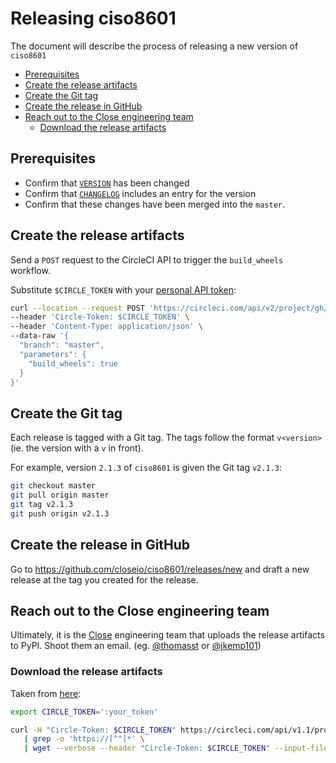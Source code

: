 # Releasing ciso8601 <!-- omit in toc -->

The document will describe the process of releasing a new version of `ciso8601`

<!-- Generated with "Markdown All in One" extension for Visual Studio Code -->
- [Prerequisites](#prerequisites)
- [Create the release artifacts](#create-the-release-artifacts)
- [Create the Git tag](#create-the-git-tag)
- [Create the release in GitHub](#create-the-release-in-github)
- [Reach out to the Close engineering team](#reach-out-to-the-close-engineering-team)
  - [Download the release artifacts](#download-the-release-artifacts)

## Prerequisites

* Confirm that [`VERSION`](setup.py) has been changed
* Confirm that [`CHANGELOG`](CHANGELOG.md) includes an entry for the version
* Confirm that these changes have been merged into the `master`.

## Create the release artifacts

Send a `POST` request to the CircleCI API to trigger the `build_wheels` workflow.

Substitute `$CIRCLE_TOKEN` with your [personal API token](https://app.circleci.com/settings/user/tokens):

```bash
curl --location --request POST 'https://circleci.com/api/v2/project/gh/closeio/ciso8601/pipeline' \
--header 'Circle-Token: $CIRCLE_TOKEN' \
--header 'Content-Type: application/json' \
--data-raw '{
  "branch": "master",
  "parameters": {
    "build_wheels": true
  }
}'
```

## Create the Git tag

Each release is tagged with a Git tag. The tags follow the format `v<version>` (ie. the version with a `v` in front).

For example, version `2.1.3` of `ciso8601` is given the Git tag `v2.1.3`:

```bash
git checkout master
git pull origin master
git tag v2.1.3
git push origin v2.1.3
```

## Create the release in GitHub

Go to https://github.com/closeio/ciso8601/releases/new and draft a new release at the tag you created for the release.


## Reach out to the Close engineering team

Ultimately, it is the [Close](https://close.com/about/) engineering team that uploads the release artifacts to PyPI.
Shoot them an email. (eg. [@thomasst](https://github.com/thomasst) or [@jkemp101](https://github.com/jkemp101))

### Download the release artifacts

Taken from [here](https://circleci.com/docs/2.0/artifacts/#downloading-all-artifacts-for-a-build-on-circleci):

```bash
export CIRCLE_TOKEN=':your_token'

curl -H "Circle-Token: $CIRCLE_TOKEN" https://circleci.com/api/v1.1/project/github/closeio/ciso8601/latest/artifacts \
   | grep -o 'https://[^"]*' \
   | wget --verbose --header "Circle-Token: $CIRCLE_TOKEN" --input-file -
```
